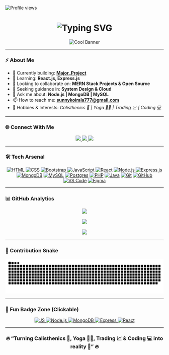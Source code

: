 <!-- Profile Views (Left Aligned) -->
<p align="left">
  <img src="https://komarev.com/ghpvc/?username=SunnyKoirala&color=brightgreen" alt="Profile views" />
</p>

<!-- Animated Typing Header (Centered) -->
<h1 align="center">
  <img src="https://readme-typing-svg.herokuapp.com?font=Fira+Code&size=30&duration=3000&pause=1000&color=00C9A7&center=true&vCenter=true&width=700&lines=👋+Hi%2C+I'm+Sunny;💻+Full+Stack+Developer;🚀+Tech+Explorer;🌱+Lifelong+Learner" alt="Typing SVG" />
</h1>

<p align="center">
  <img src="https://github.com/SunnyKoirala/SunnyKoirala/blob/main/assets/banner.gif" alt="Cool Banner" width="800"/>
</p>

---

### ⚡ About Me  
- 🔭 Currently building: [**Major_Project**](https://github.com/SunnyKoirala/Major_Project.git)  
- 🌱 Learning: **React.js, Express.js**  
- 👯 Looking to collaborate on: **MERN Stack Projects & Open Source**  
- 🤝 Seeking guidance in: **System Design & Cloud**  
- 💬 Ask me about: **Node.js | MongoDB | MySQL**  
- 📫 How to reach me: **sunnykoirala777@gmail.com**  
- 🎯 Hobbies & Interests: *Calisthenics 💪 | Yoga 🧘‍♂️ | Trading 📈 | Coding 💻*  

---

### 🌐 Connect With Me  
<p align="center">
  <a href="https://www.linkedin.com/in/sunnykoirala/" target="_blank">
    <img src="https://img.shields.io/badge/-LinkedIn-0077B5?style=for-the-badge&logo=linkedin&logoColor=white" />
  </a>
  <a href="mailto:sunnykoirala777@gmail.com" target="_blank">
    <img src="https://img.shields.io/badge/-Gmail-D14836?style=for-the-badge&logo=gmail&logoColor=white" />
  </a>
  <a href="https://www.instagram.com/s_u_n.n_y.1/" target="_blank">
    <img src="https://img.shields.io/badge/-Instagram-E4405F?style=for-the-badge&logo=instagram&logoColor=white" />
  </a>
</p>

---

### 🛠️ Tech Arsenal  
<p align="center">
  <a href="https://developer.mozilla.org/en-US/docs/Web/HTML" target="_blank"><img src="https://skillicons.dev/icons?i=html" alt="HTML" /></a>
  <a href="https://developer.mozilla.org/en-US/docs/Web/CSS" target="_blank"><img src="https://skillicons.dev/icons?i=css" alt="CSS" /></a>
  <a href="https://getbootstrap.com/" target="_blank"><img src="https://skillicons.dev/icons?i=bootstrap" alt="Bootstrap" /></a>
  <a href="https://developer.mozilla.org/en-US/docs/Web/JavaScript" target="_blank"><img src="https://skillicons.dev/icons?i=js" alt="JavaScript" /></a>
  <a href="https://react.dev/" target="_blank"><img src="https://skillicons.dev/icons?i=react" alt="React" /></a>
  <a href="https://nodejs.org/" target="_blank"><img src="https://skillicons.dev/icons?i=nodejs" alt="Node.js" /></a>
  <a href="https://expressjs.com/" target="_blank"><img src="https://skillicons.dev/icons?i=express" alt="Express.js" /></a>
  <a href="https://www.mongodb.com/" target="_blank"><img src="https://skillicons.dev/icons?i=mongodb" alt="MongoDB" /></a>
  <a href="https://www.mysql.com/" target="_blank"><img src="https://skillicons.dev/icons?i=mysql" alt="MySQL" /></a>
  <a href="https://www.postgresql.org/" target="_blank"><img src="https://skillicons.dev/icons?i=postgres" alt="Postgres" /></a>
  <a href="https://www.php.net/" target="_blank"><img src="https://skillicons.dev/icons?i=php" alt="PHP" /></a>
  <a href="https://www.java.com/" target="_blank"><img src="https://skillicons.dev/icons?i=java" alt="Java" /></a>
  <a href="https://git-scm.com/" target="_blank"><img src="https://skillicons.dev/icons?i=git" alt="Git" /></a>
  <a href="https://github.com/" target="_blank"><img src="https://skillicons.dev/icons?i=github" alt="GitHub" /></a>
  <a href="https://code.visualstudio.com/" target="_blank"><img src="https://skillicons.dev/icons?i=vscode" alt="VS Code" /></a>
  <a href="https://www.figma.com/" target="_blank"><img src="https://skillicons.dev/icons?i=figma" alt="Figma" /></a>
</p>

---

### 📊 GitHub Analytics  
<p align="center">
  <img src="https://github-readme-stats.vercel.app/api?username=SunnyKoirala&show_icons=true&theme=tokyonight&hide_border=true" height="180" />
</p>

<p align="center">
  <!-- Fixed Streak Card (new source) -->
  <img src="https://github-readme-streak-stats-eight.vercel.app/?user=SunnyKoirala&theme=tokyonight&hide_border=true" height="180" />
</p>

<p align="center">
  <img src="https://github-readme-stats.vercel.app/api/top-langs/?username=SunnyKoirala&layout=compact&theme=tokyonight&hide_border=true" height="180"/>
</p>

---

### 🐍 Contribution Snake  
<p align="center">
  <img src="https://raw.githubusercontent.com/Platane/snk/output/github-contribution-grid-snake-dark.svg" alt="snake" />
</p>

---

### 🚀 Fun Badge Zone (Clickable)  
<p align="center">
  <a href="https://developer.mozilla.org/en-US/docs/Web/JavaScript" target="_blank">
    <img src="https://img.shields.io/badge/Javascript-F7DF1E?style=for-the-badge&logo=javascript&logoColor=black" alt="JS" />
  </a>
  <a href="https://nodejs.org/" target="_blank">
    <img src="https://img.shields.io/badge/Node.js-43853D?style=for-the-badge&logo=node.js&logoColor=white" alt="Node.js" />
  </a>
  <a href="https://www.mongodb.com/" target="_blank">
    <img src="https://img.shields.io/badge/MongoDB-4EA94B?style=for-the-badge&logo=mongodb&logoColor=white" alt="MongoDB" />
  </a>
  <a href="https://expressjs.com/" target="_blank">
    <img src="https://img.shields.io/badge/Express.js-404D59?style=for-the-badge" alt="Express" />
  </a>
  <a href="https://react.dev/" target="_blank">
    <img src="https://img.shields.io/badge/React-61DAFB?style=for-the-badge&logo=react&logoColor=black" alt="React" />
  </a>
</p>

---

<h3 align="center">🔥 “Turning Calisthenics 💪, Yoga 🧘‍♂️, Trading 📈 & Coding 💻 into reality 🚀” 🔥</h3>
